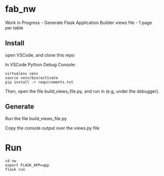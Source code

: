 # fab_nw
Work in Progress - Generate Flask Application Builder views file - 1 page per table

## Install

open VSCode, and clone this repo

In VSCode Python Debug Console:

```
virtualenv venv
source venv/bin/activate
pip install -r requirements.txt
```

Then, open the file build_views_file.py, and run in (e.g, under the debugger).



## Generate

Run the file build_views_file.py

Copy the console output over the views.py file


# Run
```
cd nw
export FLASK_APP=app
flask run
```
